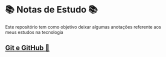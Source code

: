 # :books: Notas de Estudo :books:

Este repositório tem como objetivo deixar algumas anotações referente aos meus estudos na tecnologia

## [Git e GitHub :gem:](https://medium.com/@raullesteves/github-como-fazer-um-readme-md-bonitão-c85c8f154f8 )
